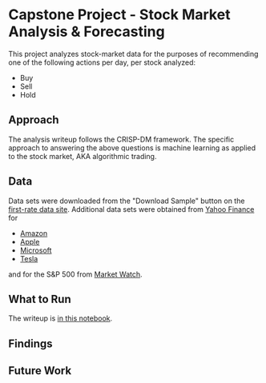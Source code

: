 # Capstone Project - Stock Market Analysis & Forecasting
This project analyzes stock-market data for the purposes of recommending one of the following actions per day, per stock analyzed:
- Buy
- Sell
- Hold

## Approach
The analysis writeup follows the CRISP-DM framework. The specific approach to answering the above questions is machine learning as applied to the stock market, AKA algorithmic trading.

## Data
Data sets were downloaded from the "Download Sample" button on the [first-rate data site](https://firstratedata.com/b/22/stock-complete-historical-intraday). Additional data sets were obtained from [Yahoo Finance](https://finance.yahoo.com/) for
- [Amazon](https://finance.yahoo.com/quote/AMZN/history/?period1=1712523837&period2=1720386234)
- [Apple](https://finance.yahoo.com/quote/AAPL/history/?period1=1712523837&period2=1720386234)
- [Microsoft](https://finance.yahoo.com/quote/MSFT/history/?period1=1712523837&period2=1720386234)
- [Tesla](https://finance.yahoo.com/quote/TSLA/history/?period1=1712523837&period2=1720386234)

and for the S&P 500 from [Market Watch](https://www.marketwatch.com/investing/index/spx/download-data?startDate=4/8/2024&endDate=07/05/2024).

## What to Run
The writeup is [in this notebook](./stock_market_analysis_chipped.ipynb).

## Findings

## Future Work